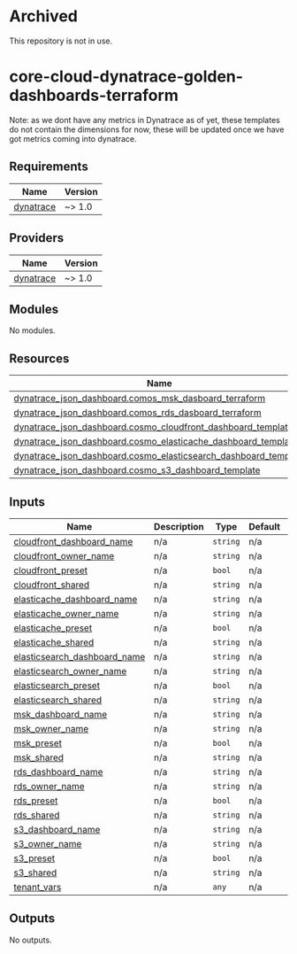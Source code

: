# Archived

This repository is not in use.


# core-cloud-dynatrace-golden-dashboards-terraform

Note: as we dont have any metrics in Dynatrace as of yet, these templates do not contain the dimensions for now, these will be updated once we have got metrics coming into dynatrace.


<!-- BEGIN_TF_DOCS -->
## Requirements

| Name | Version |
|------|---------|
| <a name="requirement_dynatrace"></a> [dynatrace](#requirement\_dynatrace) | ~> 1.0 |

## Providers

| Name | Version |
|------|---------|
| <a name="provider_dynatrace"></a> [dynatrace](#provider\_dynatrace) | ~> 1.0 |

## Modules

No modules.

## Resources

| Name | Type |
|------|------|
| [dynatrace_json_dashboard.comos_msk_dasboard_terraform](https://registry.terraform.io/providers/dynatrace-oss/dynatrace/latest/docs/resources/json_dashboard) | resource |
| [dynatrace_json_dashboard.comos_rds_dasboard_terraform](https://registry.terraform.io/providers/dynatrace-oss/dynatrace/latest/docs/resources/json_dashboard) | resource |
| [dynatrace_json_dashboard.cosmo_cloudfront_dashboard_template](https://registry.terraform.io/providers/dynatrace-oss/dynatrace/latest/docs/resources/json_dashboard) | resource |
| [dynatrace_json_dashboard.cosmo_elasticache_dashboard_template](https://registry.terraform.io/providers/dynatrace-oss/dynatrace/latest/docs/resources/json_dashboard) | resource |
| [dynatrace_json_dashboard.cosmo_elasticsearch_dashboard_template](https://registry.terraform.io/providers/dynatrace-oss/dynatrace/latest/docs/resources/json_dashboard) | resource |
| [dynatrace_json_dashboard.cosmo_s3_dashboard_template](https://registry.terraform.io/providers/dynatrace-oss/dynatrace/latest/docs/resources/json_dashboard) | resource |

## Inputs

| Name | Description | Type | Default | Required |
|------|-------------|------|---------|:--------:|
| <a name="input_cloudfront_dashboard_name"></a> [cloudfront\_dashboard\_name](#input\_cloudfront\_dashboard\_name) | n/a | `string` | n/a | yes |
| <a name="input_cloudfront_owner_name"></a> [cloudfront\_owner\_name](#input\_cloudfront\_owner\_name) | n/a | `string` | n/a | yes |
| <a name="input_cloudfront_preset"></a> [cloudfront\_preset](#input\_cloudfront\_preset) | n/a | `bool` | n/a | yes |
| <a name="input_cloudfront_shared"></a> [cloudfront\_shared](#input\_cloudfront\_shared) | n/a | `string` | n/a | yes |
| <a name="input_elasticache_dashboard_name"></a> [elasticache\_dashboard\_name](#input\_elasticache\_dashboard\_name) | n/a | `string` | n/a | yes |
| <a name="input_elasticache_owner_name"></a> [elasticache\_owner\_name](#input\_elasticache\_owner\_name) | n/a | `string` | n/a | yes |
| <a name="input_elasticache_preset"></a> [elasticache\_preset](#input\_elasticache\_preset) | n/a | `bool` | n/a | yes |
| <a name="input_elasticache_shared"></a> [elasticache\_shared](#input\_elasticache\_shared) | n/a | `string` | n/a | yes |
| <a name="input_elasticsearch_dashboard_name"></a> [elasticsearch\_dashboard\_name](#input\_elasticsearch\_dashboard\_name) | n/a | `string` | n/a | yes |
| <a name="input_elasticsearch_owner_name"></a> [elasticsearch\_owner\_name](#input\_elasticsearch\_owner\_name) | n/a | `string` | n/a | yes |
| <a name="input_elasticsearch_preset"></a> [elasticsearch\_preset](#input\_elasticsearch\_preset) | n/a | `bool` | n/a | yes |
| <a name="input_elasticsearch_shared"></a> [elasticsearch\_shared](#input\_elasticsearch\_shared) | n/a | `string` | n/a | yes |
| <a name="input_msk_dashboard_name"></a> [msk\_dashboard\_name](#input\_msk\_dashboard\_name) | n/a | `string` | n/a | yes |
| <a name="input_msk_owner_name"></a> [msk\_owner\_name](#input\_msk\_owner\_name) | n/a | `string` | n/a | yes |
| <a name="input_msk_preset"></a> [msk\_preset](#input\_msk\_preset) | n/a | `bool` | n/a | yes |
| <a name="input_msk_shared"></a> [msk\_shared](#input\_msk\_shared) | n/a | `string` | n/a | yes |
| <a name="input_rds_dashboard_name"></a> [rds\_dashboard\_name](#input\_rds\_dashboard\_name) | n/a | `string` | n/a | yes |
| <a name="input_rds_owner_name"></a> [rds\_owner\_name](#input\_rds\_owner\_name) | n/a | `string` | n/a | yes |
| <a name="input_rds_preset"></a> [rds\_preset](#input\_rds\_preset) | n/a | `bool` | n/a | yes |
| <a name="input_rds_shared"></a> [rds\_shared](#input\_rds\_shared) | n/a | `string` | n/a | yes |
| <a name="input_s3_dashboard_name"></a> [s3\_dashboard\_name](#input\_s3\_dashboard\_name) | n/a | `string` | n/a | yes |
| <a name="input_s3_owner_name"></a> [s3\_owner\_name](#input\_s3\_owner\_name) | n/a | `string` | n/a | yes |
| <a name="input_s3_preset"></a> [s3\_preset](#input\_s3\_preset) | n/a | `bool` | n/a | yes |
| <a name="input_s3_shared"></a> [s3\_shared](#input\_s3\_shared) | n/a | `string` | n/a | yes |
| <a name="input_tenant_vars"></a> [tenant\_vars](#input\_tenant\_vars) | n/a | `any` | n/a | yes |

## Outputs

No outputs.
<!-- END_TF_DOCS -->
